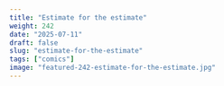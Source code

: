 ```yaml
---
title: "Estimate for the estimate"
weight: 242
date: "2025-07-11"
draft: false
slug: "estimate-for-the-estimate"
tags: ["comics"]
image: "featured-242-estimate-for-the-estimate.jpg"
---
```

